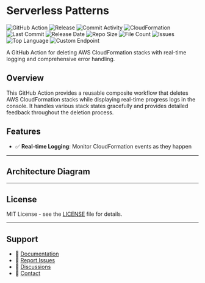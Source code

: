 # Serverless Patterns

![GitHub Action](https://img.shields.io/badge/GitHub-Action-blue?logo=github)&nbsp;![Release](https://github.com/subhamay-bhattacharyya/0602-serverless-cft/actions/workflows/release.yaml/badge.svg)&nbsp;![Commit Activity](https://img.shields.io/github/commit-activity/t/subhamay-bhattacharyya/0602-serverless-cft)&nbsp;![CloudFormation](https://img.shields.io/badge/AWS-CloudFormation-orange?logo=amazonaws)&nbsp;![Last Commit](https://img.shields.io/github/last-commit/subhamay-bhattacharyya/0602-serverless-cft)&nbsp;![Release Date](https://img.shields.io/github/release-date/subhamay-bhattacharyya/0602-serverless-cft)&nbsp;![Repo Size](https://img.shields.io/github/repo-size/subhamay-bhattacharyya/0602-serverless-cft)&nbsp;![File Count](https://img.shields.io/github/directory-file-count/subhamay-bhattacharyya/0602-serverless-cft)&nbsp;![Issues](https://img.shields.io/github/issues/subhamay-bhattacharyya/0602-serverless-cft)&nbsp;![Top Language](https://img.shields.io/github/languages/top/subhamay-bhattacharyya/0602-serverless-cft)&nbsp;![Custom Endpoint](https://img.shields.io/endpoint?url=https://gist.githubusercontent.com/bsubhamay/cb54768a5393c45ff1984b317a554030/raw/0602-serverless-cft.json?)


A GitHub Action for deleting AWS CloudFormation stacks with real-time logging and comprehensive error handling.

## Overview

This GitHub Action provides a reusable composite workflow that deletes AWS CloudFormation stacks while displaying real-time progress logs in the console. It handles various stack states gracefully and provides detailed feedback throughout the deletion process.

## Features

- ✅ **Real-time Logging**: Monitor CloudFormation events as they happen

---

## Architecture Diagram


---

## License

MIT License - see the [LICENSE](LICENSE) file for details.

---

## Support

- 📖 [Documentation](https://github.com/subhamay-bhattacharyya/0602-serverless-cft/wiki)
- 🐛 [Report Issues](https://github.com/subhamay-bhattacharyya/0602-serverless-cft/issues)
- 💬 [Discussions](https://github.com/subhamay-bhattacharyya/0602-serverless-cft/discussions)
- 📧 [Contact](mailto:support@subhamay.aws@gmail.com)